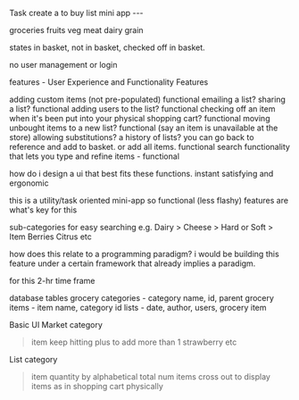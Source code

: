 Task create a to buy list mini app ---

groceries
fruits
veg
meat
dairy
grain

states
in basket, not in basket, checked off in basket.

no user management or login

features - User Experience and Functionality Features

adding custom items (not pre-populated) functional
emailing a list? sharing a list? functional
adding users to the list? functional
checking off an item when it's been put into your physical shopping cart? functional
moving unbought items to a new list? functional (say an item is unavailable at the store) allowing substitutions?
a history of lists? you can go back to reference and add to basket. or add all items. functional
search functionality that lets you type and refine items - functional

how do i design a ui that best fits these functions. instant satisfying and ergonomic

this is a utility/task oriented mini-app so functional (less flashy) features are what's key for this

sub-categories for easy searching e.g. Dairy > Cheese > Hard or Soft > Item
Berries
Citrus
etc

how does this relate to a programming paradigm?
i would be building this feature under a certain framework that already implies a paradigm.

for this 2-hr time frame

database tables
grocery categories - category name, id, parent
grocery items - item name, category id
lists - date, author, users, grocery item


Basic UI
Market
category
>item
keep hitting plus to add more than 1 strawberry etc

List
category
> item quantity by alphabetical
total num items
cross out to display items as in shopping cart physically
